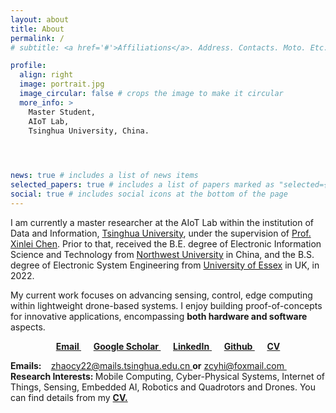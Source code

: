 ```yaml
---
layout: about
title: About
permalink: /
# subtitle: <a href='#'>Affiliations</a>. Address. Contacts. Moto. Etc.

profile:
  align: right
  image: portrait.jpg
  image_circular: false # crops the image to make it circular
  more_info: >
    Master Student,
    AIoT Lab,
    Tsinghua University, China.


    

news: true # includes a list of news items
selected_papers: true # includes a list of papers marked as "selected={true}"
social: true # includes social icons at the bottom of the page
---
```



I am currently a master researcher at the AIoT Lab within the institution of Data and Information, [Tsinghua University](https://www.tsinghua.edu.cn/), under the supervision of [Prof. Xinlei Chen](https://www.sigs.tsinghua.edu.cn/cxl_en/main.htm). Prior to that, received the B.E. degree of Electronic Information Science and Technology from [Northwest University](https://www.nwu.edu.cn/) in China, and the B.S. degree of Electronic System Engineering from [University of Essex](https://www.essex.ac.uk/) in UK, in 2022. 

My current work focuses on advancing sensing, control, edge computing within lightweight drone-based systems. I enjoy building proof-of-concepts for innovative applications, encompassing **both hardware and software** aspects. 

<p style="text-align:center">
        <a href="mailto:zhaocy22@mails.tsinghua.edu.cn"><b>Email </b>  </a>         &nbsp;&nbsp;&nbsp;&nbsp;
				<a href="https://scholar.google.com/citations?user=ckZ4BHYAAAAJ&hl"> <b>Google Scholar </b>       </a>       &nbsp;&nbsp;&nbsp;&nbsp; 
        <a href="https://www.linkedin.com/in/chenyu-zhao-212b2923b/"> <b>LinkedIn</b>        </a>         &nbsp;&nbsp;&nbsp;&nbsp;
				<a href="https://github.com/ChenyuZhaoTHU"> <b>Github </b>       </a>         &nbsp;&nbsp;&nbsp;&nbsp;
				<a href="assets/pdf/ChenyuZhao_CV.pdf"> <b>CV</b> </a>
</p>


<p style="text-align:left">
      <b> Emails: </b>&nbsp;&nbsp; <a href="mailto:zhaocy22@mails.tsinghua.edu.cn">zhaocy22@mails.tsinghua.edu.cn </a> <b>or</b> <a href="mailto:zcyhi@foxmail.com">zcyhi@foxmail.com </a>        &nbsp;&nbsp;&nbsp;&nbsp;<br>
			<b> Research Interests: </b> Mobile Computing, Cyber-Physical Systems, Internet of Things, Sensing, Embedded AI, Robotics and Quadrotors and Drones. You can find details from my	<a href="assets/pdf/ChenyuZhao_CV.pdf"> <b>CV.</b> </a>
<br>
<br>
</p>





<!-- Write your biography here. Tell the world about yourself. Link to your favorite [subreddit](http://reddit.com). You can put a picture in, too. The code is already in, just name your picture `prof_pic.jpg` and put it in the `img/` folder.

Put your address / P.O. box / other info right below your picture. You can also disable any of these elements by editing `profile` property of the YAML header of your `_pages/about.md`. Edit `_bibliography/papers.bib` and Jekyll will render your [publications page](/al-folio/publications/) automatically.

Link to your social media connections, too. This theme is set up to use [Font Awesome icons](https://fontawesome.com/) and [Academicons](https://jpswalsh.github.io/academicons/), like the ones below. Add your Facebook, Twitter, LinkedIn, Google Scholar, or just disable all of them. -->
